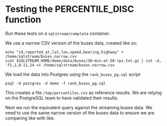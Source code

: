 # Testing the PERCENTILE_DISC function

Run these tests on a `sqlstream/complete` container.

We use a narrow CSV version of the buses data, created like so:

```
echo "id,reported_at,lat,lon,speed,bearing,highway" > /home/sqlstream/buses.narrow.csv
zcat $SQLSTREAM_HOME/demo/data/buses/30-min-at-50-rps.txt.gz | cut -d, -f1,2,8-11,14 >> /home/sqlstream/buses.narrow.csv
```

We load the data into Postgres using the `rank_buses_pg.sql` script

```
psql -U postgres -d demo -f rank_buses_pg.sql
```

This creates a file `/tmp/percentiles.csv` as reference results. We are relying on the PostgreSQL team to have validated their results.

Next we run the equivalent query against the streaming buses data. We need to use the same narrow version of the buses data to ensure we are comparing like with like.


